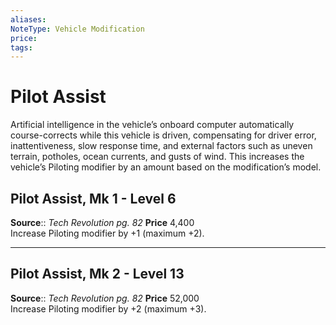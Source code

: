 ```yaml
---
aliases: 
NoteType: Vehicle Modification
price:  
tags: 
---
```


# Pilot Assist

Artificial intelligence in the vehicle’s onboard computer automatically course-corrects while this vehicle is driven, compensating for driver error, inattentiveness, slow response time, and external factors such as uneven terrain, potholes, ocean currents, and gusts of wind. This increases the vehicle’s Piloting modifier by an amount based on the modification’s model.  

## Pilot Assist, Mk 1 - Level 6

**Source**:: _Tech Revolution pg. 82_
**Price** 4,400  
Increase Piloting modifier by +1 (maximum +2).

---

## Pilot Assist, Mk 2 - Level 13

**Source**:: _Tech Revolution pg. 82_
**Price** 52,000  
Increase Piloting modifier by +2 (maximum +3).
